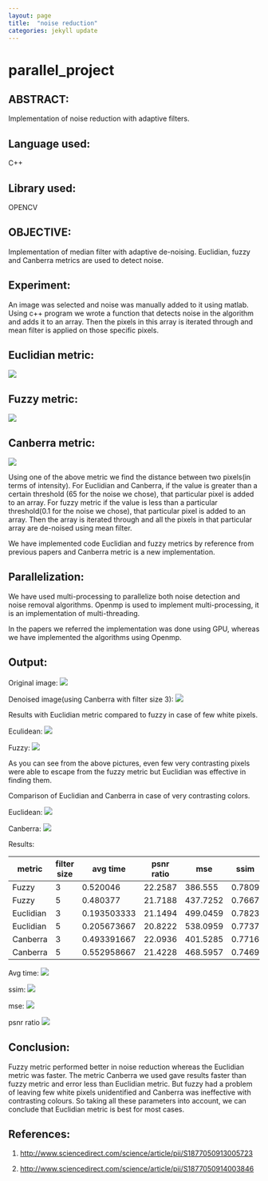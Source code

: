 ```yaml
---
layout: page
title:  "noise reduction"
categories: jekyll update
---
```

# parallel_project
## ABSTRACT:
Implementation of noise reduction with adaptive filters.
## Language used:
C++
## Library used:
OPENCV
## OBJECTIVE:
Implementation of median filter with adaptive de-noising.
Euclidian, fuzzy and Canberra metrics are used to detect noise.
## Experiment:
An image was selected and noise was manually added to it using
matlab.
Using c++ program we wrote a function that detects noise in the
algorithm and adds it to an array.
Then the pixels in this array is iterated through and mean filter is
applied on those specific pixels.
## Euclidian metric:
![](images/euclidean_metric.png)

## Fuzzy metric:
![](images/fuzzy_metric.png)

## Canberra metric:
![](images/fuzzy_metric.png)

Using one of the above metric we find the distance between two
pixels(in terms of intensity).
For Euclidian and Canberra, if the value is greater than a certain
threshold (65 for the noise we chose), that particular pixel is added
to an array.
For fuzzy metric if the value is less than a particular threshold(0.1
for the noise we chose), that particular pixel is added to an array.
Then the array is iterated through and all the pixels in that
particular array are de-noised using mean filter.

We have implemented code Euclidian and fuzzy metrics by
reference from previous papers and Canberra metric is a new
implementation.

## Parallelization:
We have used multi-processing to parallelize both noise detection
and noise removal algorithms.
Openmp is used to implement multi-processing, it is an
implementation of multi-threading. 

In the papers we referred the implementation was done using GPU,
whereas we have implemented the algorithms using Openmp.

## Output:
Original image:
![](images/Original_image.png)

Denoised image(using Canberra with filter size 3):
![](images/denoised_image.png)

Results with Euclidian metric compared to fuzzy in case of few
white pixels.

Eculidean:
![](images/euclidean.png)

Fuzzy:
![](images/fuzzy.png)

As you can see from the above pictures, even few very contrasting
pixels were able to escape from the fuzzy metric but Euclidian was
effective in finding them.

Comparison of Euclidian and Canberra in case of very contrasting
colors.

Euclidean:
![](images/euclidean2.png)

Canberra:
![](images/canberra2.png)

Results:

| metric    | filter size | avg time    | psnr ratio | mse      | ssim   |
|-----------|-------------|-------------|------------|----------|--------|
| Fuzzy     | 3           | 0.520046    | 22.2587    | 386.555  | 0.7809 |
| Fuzzy     | 5           | 0.480377    | 21.7188    | 437.7252 | 0.7667 |
| Euclidian | 3           | 0.193503333 | 21.1494    | 499.0459 | 0.7823 |
| Euclidian | 5           | 0.205673667 | 20.8222    | 538.0959 | 0.7737 |
| Canberra  | 3           | 0.493391667 | 22.0936    | 401.5285 | 0.7716 |
| Canberra  | 5           | 0.552958667 | 21.4228    | 468.5957 | 0.7469 |

Avg time:
![](images/average_time.png)

ssim:
![](images/ssim.png)

mse:
![](images/mse.png)

psnr ratio
![](images/psnr_ratio.png)

## Conclusion:
Fuzzy metric performed better in noise reduction whereas the Euclidian metric was faster. The metric Canberra we used gave results faster than fuzzy metric and error less than Euclidian metric.
But fuzzy had a problem of leaving few white pixels unidentified and Canberra was ineffective with contrasting colours. So taking all these parameters into account, we can conclude that Euclidian metric is best for most cases.

## References:

1. http://www.sciencedirect.com/science/article/pii/S1877050913005723

2. http://www.sciencedirect.com/science/article/pii/S1877050914003846







